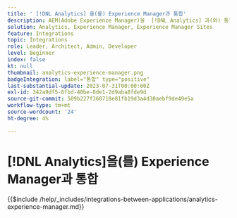 ```yaml
---
title: ' [!DNL Analytics] 을(를) Experience Manager과 통합'
description: AEM(Adobe Experience Manager)을  [!DNL Analytics] 과(와) 통합하여 웹 사이트에서 사용자 행동을 추적하고 분석합니다.
solution: Analytics, Experience Manager, Experience Manager Sites
feature: Integrations
topic: Integrations
role: Leader, Architect, Admin, Developer
level: Beginner
index: false
kt: null
thumbnail: analytics-experience-manager.png
badgeIntegration: label="통합" type="positive"
last-substantial-update: 2023-07-31T00:00:00Z
exl-id: 342a9df5-6fbd-40be-8de1-2d9aba8fde9d
source-git-commit: 509b227f360718e81fb19d3a4d30aebf9de49e5a
workflow-type: tm+mt
source-wordcount: '24'
ht-degree: 4%

---
```


# [!DNL Analytics]을(를) Experience Manager과 통합

{{$include /help/_includes/integrations-between-applications/analytics-experience-manager.md}}

